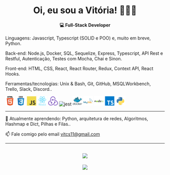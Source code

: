 
# <div align="center">Oi, eu sou a Vitória! 👩🏻‍💻 </div>
#### <div align="center">  💻 Full-Stack  Developer</div>

Linguagens: Javascript, Typescript (SOLID e POO) e, muito em breve, Python.

Back-end: Node.js, Docker, SQL, Sequelize, Express, Typescript, API Rest e Restful, Autenticação, Testes com Mocha, Chai e Sinon.

Front-end: HTML, CSS, React, React Router, Redux, Context API, React Hooks.

Ferramentas/tecnologias: Unix & Bash, Git, GitHub, MSQLWorkbench, Trello, Slack, Discord..

<p align="left">
    <img
    src="https://raw.githubusercontent.com/devicons/devicon/master/icons/html5/html5-original-wordmark.svg"
    alt="html5"
    width="30"
    height="30"
  />
  <img
    src="https://raw.githubusercontent.com/devicons/devicon/master/icons/css3/css3-original-wordmark.svg"
    alt="css3"
    width="30"
    height="30"
  />
    <img
    src="https://raw.githubusercontent.com/devicons/devicon/master/icons/javascript/javascript-original.svg"
    alt="javascript"
    width="30"
    height="30"
  />
    <img
    src="https://raw.githubusercontent.com/devicons/devicon/master/icons/react/react-original-wordmark.svg"
    alt="react"
    width="30"
    height="30"
  />
    <img
    src="https://raw.githubusercontent.com/devicons/devicon/master/icons/redux/redux-original.svg"
    alt="redux"
    width="30"
    height="30"
  />
    <img
    src="https://www.vectorlogo.zone/logos/jestjsio/jestjsio-icon.svg"
    alt="jest"
    width="30"
    height="30"
  />
  <img
    src="https://raw.githubusercontent.com/devicons/devicon/master/icons/docker/docker-original-wordmark.svg"
    alt="docker"
    width="30"
    height="30"
  />
    <img
      src="https://raw.githubusercontent.com/devicons/devicon/master/icons/mysql/mysql-original-wordmark.svg"
      alt="mysql"
    width="30"
    height="30"
    />
    <img
      src="https://raw.githubusercontent.com/devicons/devicon/master/icons/nodejs/nodejs-original-wordmark.svg"
      alt="nodejs"
    width="30"
    height="30"
    />
    <img
      src="https://raw.githubusercontent.com/devicons/devicon/master/icons/typescript/typescript-original.svg"
      alt="typescript"
    width="30"
    height="30"
    />
     <img
      src="https://raw.githubusercontent.com/devicons/devicon/master/icons/python/python-original.svg"
      alt="python"
    width="30"
    height="30"
    />
</p>

<hr>

🌱 Atualmente aprendendo: Python, arquitetura de redes, Algoritmos, Hashmap e Dict, Pilhas e Filas..

📫 Fale comigo pelo email vitcs11@gmail.com

<hr>

<div style="display: inline_block" align="center"><br>
<img height="140"  src="https://github-readme-stats.vercel.app/api/top-langs/?username=carolinavit&layout=compact&theme=vue-dark&locale=pt-br">  
</div>

<br>
<div align="center"> 
  <div>
    <a href="https://www.linkedin.com/in/carolinavittt/"/>
    <img src="https://img.shields.io/badge/LinkedIn-0077B5?style=for-the-badge&logo=linkedin&logoColor=white">
  </div>
</div>
